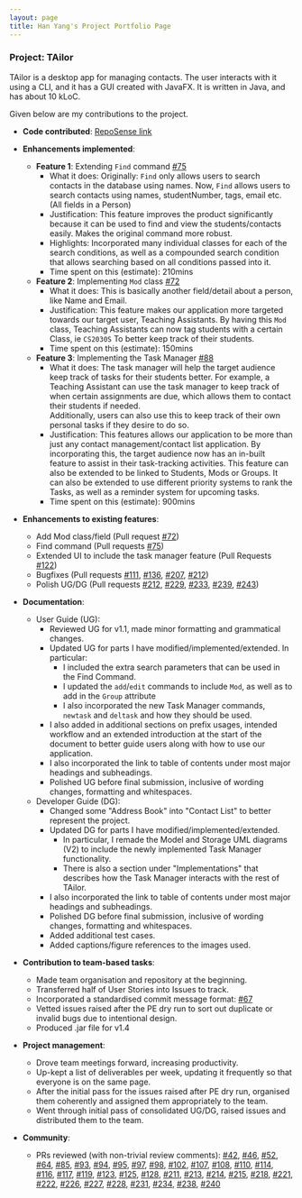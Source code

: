 ```yaml
---
layout: page
title: Han Yang's Project Portfolio Page
---
```


### Project: TAilor

TAilor is a desktop app for managing contacts. The user interacts with it using a CLI, and it has a GUI
created with JavaFX. It is written in Java, and has about 10 kLoC.

Given below are my contributions to the project.

* **Code contributed**: [RepoSense link](https://nus-cs2103-ay2122s2.github.io/tp-dashboard/?search=festivecat&breakdown=true)

* **Enhancements implemented**:
  * **Feature 1**: Extending `Find` command [\#75]()
    * What it does:
      Originally: `Find` only allows users to search contacts in the database using names.
      Now, `Find` allows users to search contacts using names, studentNumber, tags, email etc. (All fields in a Person)
    * Justification:
      This feature improves the product significantly because it can be used to find and view the
      students/contacts easily. Makes the original command more robust.
    * Highlights:
      Incorporated many individual classes for each of the search conditions, as well as a compounded search condition
      that allows searching based on all conditions passed into it.
    * Time spent on this (estimate):
      210mins
  * **Feature 2**: Implementing `Mod` class [\#72]()
    * What it does:
      This is basically another field/detail about a person, like Name and Email.
    * Justification:
      This feature makes our application more targeted towards our target user, Teaching Assistants.
      By having this `Mod` class, Teaching Assistants can now tag students with a certain Class, ie `CS2030S`
      To better keep track of their students.
    * Time spent on this (estimate):
      150mins
  * **Feature 3**: Implementing the Task Manager [\#88]()
    * What it does:
      The task manager will help the target audience keep track of tasks for their students better.
      For example, a Teaching Assistant can use the task manager to keep track of when certain assignments are due,
      which allows them to contact their students if needed. <br>
      Additionally, users can also use this to keep track of their own personal tasks if they desire to do so.
    * Justification:
      This features allows our application to be more than just any contact management/contact list application.
      By incorporating this, the target audience now has an in-built feature to assist in their task-tracking activities.
      This feature can also be extended to be linked to Students, Mods or Groups. It can also be extended to use
      different priority systems to rank the Tasks, as well as a reminder system for upcoming tasks.
    * Time spent on this (estimate):
      900mins

* **Enhancements to existing features**:
  * Add Mod class/field (Pull request [\#72]())
  * Find command (Pull requests [\#75]())
  * Extended UI to include the task manager feature (Pull Requests [\#122]())
  * Bugfixes (Pull requests [\#111](), [\#136](), [\#207](), [\#212]())
  * Polish UG/DG (Pull requests [\#212](), [\#229](), [\#233](), [\#239](), [\#243]())

* **Documentation**:
  * User Guide (UG):
    * Reviewed UG for v1.1, made minor formatting and grammatical changes.
    * Updated UG for parts I have modified/implemented/extended. In particular:
      * I included the extra search parameters that can be used in the Find Command.
      * I updated the `add`/`edit` commands to include `Mod`, as well as to add in the `Group` attribute
      * I also incorporated the new Task Manager commands, `newtask` and `deltask` and how they should be used.
    * I also added in additional sections on prefix usages, intended workflow and an extended introduction at the start
      of the document to better guide users along with how to use our application.
    * I also incorporated the link to table of contents under most major headings and subheadings.
    * Polished UG before final submission, inclusive of wording changes, formatting and whitespaces.
  * Developer Guide (DG):
    * Changed some "Address Book" into "Contact List" to better represent the project.
    * Updated DG for parts I have modified/implemented/extended.
      * In particular, I remade the Model and Storage UML diagrams (V2) to include the newly implemented Task Manager functionality.
      * There is also a section under "Implementations" that describes how the Task Manager interacts with the rest of TAilor.
    * I also incorporated the link to table of contents under most major headings and subheadings.
    * Polished DG before final submission, inclusive of wording changes, formatting and whitespaces.
    * Added additional test cases.
    * Added captions/figure references to the images used.

* **Contribution to team-based tasks**:
  * Made team organisation and repository at the beginning.
  * Transferred half of User Stories into Issues to track.
  * Incorporated a standardised commit message format: [\#67]()
  * Vetted issues raised after the PE dry run to sort out duplicate or invalid bugs due to intentional design.
  * Produced .jar file for v1.4

* **Project management**:
  * Drove team meetings forward, increasing productivity.
  * Up-kept a list of deliverables per week, updating it frequently so that everyone
  is on the same page.
  * After the initial pass for the issues raised after PE dry run, organised them coherently and assigned them appropriately
    to the team.
  * Went through initial pass of consolidated UG/DG, raised issues and distributed them to the team.

* **Community**:
  * PRs reviewed (with non-trivial review comments):
  [\#42](), [\#46](), [\#52](), [\#64](), [\#85](), [\#93](), [\#94](), [\#95](), [\#97](), [\#98](),
  [\#102](), [\#107](), [\#108](), [\#110](), [\#114](), [\#116](), [\#117](), [\#119](), [\#123](),
  [\#125](), [\#128](), [\#211](), [\#213](), [\#214](), [\#215](), [\#218](), [\#221](), [\#222](),
  [\#226](), [\#227](), [\#228](), [\#231](), [\#234](), [\#238](), [\#240]()
